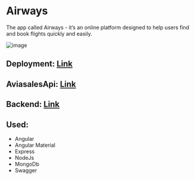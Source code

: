 # Airways

The app called Airways - it’s an online platform designed to help users find and book flights quickly and easily.

![image](https://github.com/AndrewMotevich/Airways/assets/101500007/a44168d4-9079-4cd0-bbd7-433a50700cf7)

##  Deployment: [Link](https://airways-coral.vercel.app/)

## AviasalesApi: [Link](https://support.travelpayouts.com/hc/en-us/categories/200358578-API-and-data)

## Backend: [Link](https://github.com/AndrewMotevich/Airways-API)

## Used:
- Angular 
- Angular Material 
- Express 
- NodeJs 
- MongoDb 
- Swagger
